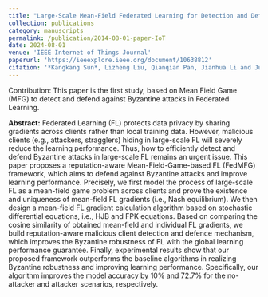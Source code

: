 ```yaml
---
title: "Large-Scale Mean-Field Federated Learning for Detection and Defense against Byzantine Attacks in IoT"
collection: publications
category: manuscripts
permalink: /publication/2014-08-01-paper-IoT
date: 2024-08-01
venue: 'IEEE Internet of Things Journal'
paperurl: 'https://ieeexplore.ieee.org/document/10638812'
citation: '*Kangkang Sun*, Lizheng Liu, Qianqian Pan, Jianhua Li and Ju Wu, "Large-Scale Mean-Field Federated Learning for Detection and Defense: A Byzantine Robustness Approach in IoT," in IEEE Internet of Things Journal, doi: 10.1109/JIOT.2024.3409610. (*First Author*, IF：8.9)'
---
```


Contribution: This paper is the first study, based on Mean Field Game (MFG) to detect and defend against Byzantine attacks in Federated Learning.

**Abstract:** Federated Learning (FL) protects data privacy by sharing gradients across clients rather than local training data. However, malicious clients (e.g., attackers, stragglers) hiding in large-scale FL will severely reduce the learning performance. Thus, how to efficiently detect and defend Byzantine attacks in large-scale FL remains an urgent issue. This paper proposes a reputation-aware Mean-Field-Game-based FL (FedMFG) framework, which aims to defend against Byzantine attacks and improve learning performance. Precisely, we first model the process of large-scale FL as a mean-field game problem across clients and prove the existence and uniqueness of mean-field FL gradients (i.e., Nash equilibrium). We then design a mean-field FL gradient calculation algorithm based on stochastic differential equations, i.e., HJB and FPK equations. Based on comparing the cosine similarity of obtained mean-field and individual FL gradients, we build reputation-aware malicious client detection and defence mechanism, which improves the Byzantine robustness of FL with the global learning performance guarantee. Finally, experimental results show that our proposed framework outperforms the baseline algorithms in realizing Byzantine robustness and improving learning performance. Specifically, our algorithm improves the model accuracy by 10% and 72.7% for the no-attacker and attacker scenarios, respectively.

